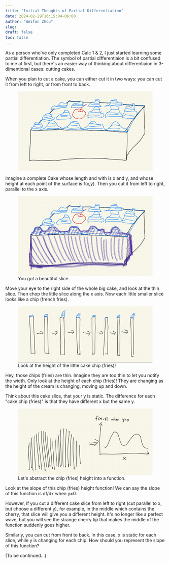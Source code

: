 ```yaml
---
title: "Initial Thoughts of Partial Differentiation"
date: 2024-02-29T16:15:04-06:00
author: "Weifan Zhou"
slug:
draft: false
toc: false
---
```

As a person who've only completed Calc 1 & 2, I just started learning some partial differentiation. The symbol of partial differentiaion is a bit confused to me at first, but there's an easier way of thinking about differentiaion in 3-dimentional cases: cutting cakes.

When you plan to cut a cake, you can either cut it in two ways: you can cut it from left to right, or from front to back.

<figure itemprop=associatedMedia itemscope itemtype=http://schema.org/ImageObject>
<a href=/media/Cake.jpg itemprop=contentUrl>
<img itemprop=thumbnail src=/media/Cake.jpg width="500" style="display: block; margin: 0 auto" alt="Imagine a complete Cake whose length and with is x and y, and whose height at each point of the surface is f(x,y)">
</a>
</figure>

Imagine a complete Cake whose length and with is x and y, and whose height at each point of the surface is f(x,y). Then you cut it from left to right, parallel to the x axis.

<figure itemprop=associatedMedia itemscope itemtype=http://schema.org/ImageObject>
<a href=/media/Cut_cake.jpg itemprop=contentUrl>
<img itemprop=thumbnail src=/media/Cut_cake.jpg width="500" style="display: block; margin: 0 auto" alt="Then you cut it from left to right, parallel to the x axis">
</a> You got a beautiful slice.
</figure>

Move your eye to the right side of the whole big cake, and look at the thin slice. Then chop the little slice along the x axis. Now each little smaller slice looks like a chip (french fries).

<figure itemprop=associatedMedia itemscope itemtype=http://schema.org/ImageObject>
<a href=/media/sight.jpg itemprop=contentUrl>
<img itemprop=thumbnail src=/media/sight.jpg width="500" style="display: block; margin: 0 auto" alt="Now each little smaller slice looks like a chip (french fries)">
</a> Look at the height of the little cake chip (fries)!
</figure>

Hey, those chips (fries) are thin. Imagine they are too thin to let you notify the width. Only look at the height of each chip (fries)! They are changing as the height of the cream is changing, moving up and down.

Think about this cake slice, that your y is static. The difference for each "cake chip (fries)" is that they have different x but the same y. 

<figure itemprop=associatedMedia itemscope itemtype=http://schema.org/ImageObject>
<a href=/media/chip-into-function.jpg itemprop=contentUrl>
<img itemprop=thumbnail src=/media/chip-into-function.jpg width="500" style="display: block; margin: 0 auto" alt="Now each little smaller slice looks like a chip (french fries)">
</a> Let's abstract the chip (fries) height into a function.
</figure>

Look at the slope of this chip (fries) height function! We can say the slope of this function is df/dx when y=0.

However, if you cut a different cake slice from left to right (cut parallel to x, but choose a different y), for example, in the middle which contains the cherry, that slice will give you a different height. It's no longer like a perfect wave, but you will see the strange cherry tip that makes the middle of the function suddenly goes higher. 

Similarly, you can cut from front to back. In this case, x is static for each slice, while y is changing for each chip. How should you represent the slope of this function?

(To be continued...)